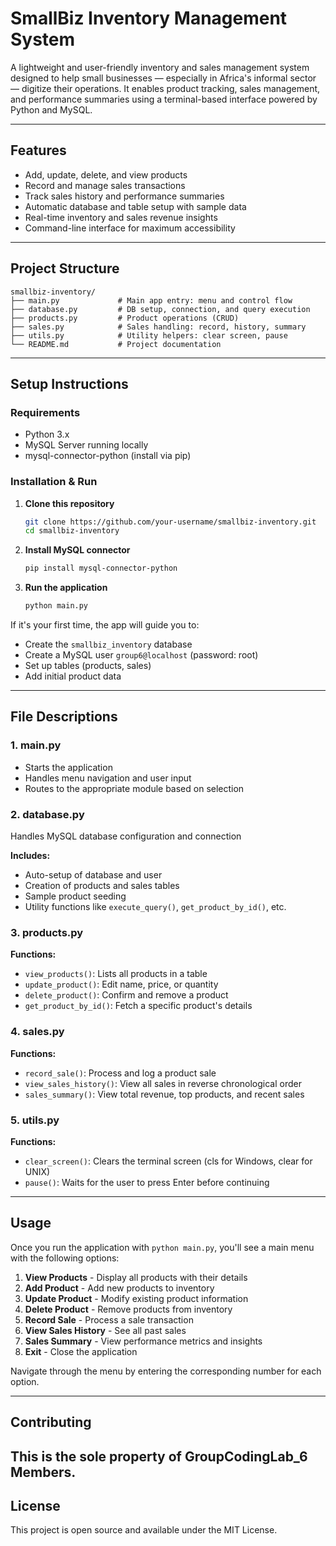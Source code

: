 # SmallBiz Inventory Management System

A lightweight and user-friendly inventory and sales management system designed to help small businesses — especially in Africa's informal sector — digitize their operations. It enables product tracking, sales management, and performance summaries using a terminal-based interface powered by Python and MySQL.

---

## Features

- Add, update, delete, and view products
- Record and manage sales transactions
- Track sales history and performance summaries
- Automatic database and table setup with sample data
- Real-time inventory and sales revenue insights
- Command-line interface for maximum accessibility

---

## Project Structure

```plaintext
smallbiz-inventory/
├── main.py             # Main app entry: menu and control flow
├── database.py         # DB setup, connection, and query execution
├── products.py         # Product operations (CRUD)
├── sales.py            # Sales handling: record, history, summary
├── utils.py            # Utility helpers: clear screen, pause
└── README.md           # Project documentation
```

---

## Setup Instructions

### Requirements
- Python 3.x
- MySQL Server running locally
- mysql-connector-python (install via pip)

### Installation & Run

1. **Clone this repository**
   ```bash
   git clone https://github.com/your-username/smallbiz-inventory.git
   cd smallbiz-inventory
   ```

2. **Install MySQL connector**
   ```bash
   pip install mysql-connector-python
   ```

3. **Run the application**
   ```bash
   python main.py
   ```

If it's your first time, the app will guide you to:
- Create the `smallbiz_inventory` database
- Create a MySQL user `group6@localhost` (password: root)
- Set up tables (products, sales)
- Add initial product data

---

## File Descriptions

### 1. main.py
- Starts the application
- Handles menu navigation and user input
- Routes to the appropriate module based on selection

### 2. database.py
Handles MySQL database configuration and connection

**Includes:**
- Auto-setup of database and user
- Creation of products and sales tables
- Sample product seeding
- Utility functions like `execute_query()`, `get_product_by_id()`, etc.

### 3. products.py
**Functions:**
- `view_products()`: Lists all products in a table
- `update_product()`: Edit name, price, or quantity
- `delete_product()`: Confirm and remove a product
- `get_product_by_id()`: Fetch a specific product's details

### 4. sales.py
**Functions:**
- `record_sale()`: Process and log a product sale
- `view_sales_history()`: View all sales in reverse chronological order
- `sales_summary()`: View total revenue, top products, and recent sales

### 5. utils.py
**Functions:**
- `clear_screen()`: Clears the terminal screen (cls for Windows, clear for UNIX)
- `pause()`: Waits for the user to press Enter before continuing

---

## Usage

Once you run the application with `python main.py`, you'll see a main menu with the following options:

1. **View Products** - Display all products with their details
2. **Add Product** - Add new products to inventory
3. **Update Product** - Modify existing product information
4. **Delete Product** - Remove products from inventory
5. **Record Sale** - Process a sale transaction
6. **View Sales History** - See all past sales
7. **Sales Summary** - View performance metrics and insights
8. **Exit** - Close the application

Navigate through the menu by entering the corresponding number for each option.

---

## Contributing

This is the sole property of GroupCodingLab_6 Members. 
---

## License

This project is open source and available under the MIT License.
